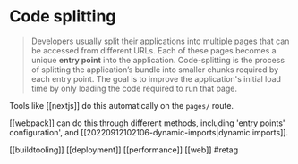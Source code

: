 # Code splitting

>Developers usually split their applications into multiple pages that can be accessed from different URLs. Each of these pages becomes a unique **entry point** into the application.
>Code-splitting is the process of splitting the application’s bundle into smaller chunks required by each entry point. The goal is to improve the application's initial load time by only loading the code required to run that page.

Tools like [[nextjs]] do this automatically on the `pages/` route.

[[webpack]] can do this through different methods, including 'entry points' configuration', and [[20220912102106-dynamic-imports|dynamic imports]].

[[buildtooling]]
[[deployment]]
[[performance]]
[[web]]
#retag